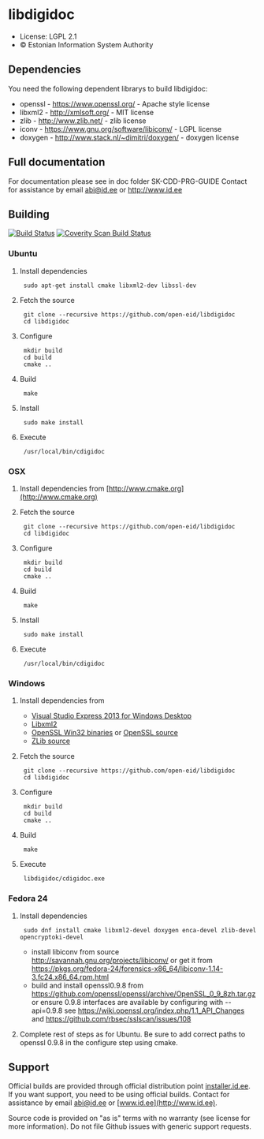 # libdigidoc

 * License: LGPL 2.1
 * &copy; Estonian Information System Authority

Dependencies
---------------------------
You need the following dependent librarys to build libdigidoc:
- openssl - https://www.openssl.org/ - Apache style license
- libxml2 - http://xmlsoft.org/ - MIT license
- zlib - http://www.zlib.net/ - zlib license
- iconv - https://www.gnu.org/software/libiconv/ - LGPL license
- doxygen - http://www.stack.nl/~dimitri/doxygen/ - doxygen license


Full documentation
----------------------------
For documentation please see in doc folder SK-CDD-PRG-GUIDE
Contact for assistance by email abi@id.ee or http://www.id.ee

## Building
[![Build Status](https://travis-ci.org/open-eid/libdigidoc.svg?branch=master)](https://travis-ci.org/open-eid/libdigidoc)
[![Coverity Scan Build Status](https://scan.coverity.com/projects/724/badge.svg)](https://scan.coverity.com/projects/724)

### Ubuntu

1. Install dependencies

        sudo apt-get install cmake libxml2-dev libssl-dev

2. Fetch the source

        git clone --recursive https://github.com/open-eid/libdigidoc
        cd libdigidoc

3. Configure

        mkdir build
        cd build
        cmake ..

4. Build

        make

5. Install

        sudo make install

6. Execute

        /usr/local/bin/cdigidoc
        
### OSX

1. Install dependencies from [http://www.cmake.org](http://www.cmake.org)

2. Fetch the source

        git clone --recursive https://github.com/open-eid/libdigidoc
        cd libdigidoc

3. Configure

        mkdir build
        cd build
        cmake ..

4. Build

        make

5. Install

        sudo make install

6. Execute

        /usr/local/bin/cdigidoc

### Windows

1. Install dependencies from
    * [Visual Studio Express 2013 for Windows Desktop](http://www.visualstudio.com/en-us/products/visual-studio-express-vs.aspx)
	* [Libxml2](http://xmlsoft.org/downloads.html)
	* [OpenSSL Win32 binaries](https://slproweb.com/products/Win32OpenSSL.html) or [OpenSSL source](https://www.openssl.org/source/)
	* [ZLib source](http://zlib.net/zlib128.zip)
2. Fetch the source

        git clone --recursive https://github.com/open-eid/libdigidoc
        cd libdigidoc

3. Configure

        mkdir build
        cd build
        cmake ..

4. Build

        make

5. Execute

        libdigidoc/cdigidoc.exe
	
### Fedora 24

1. Install dependencies

        sudo dnf install cmake libxml2-devel doxygen enca-devel zlib-devel opencryptoki-devel
	- install libiconv from source http://savannah.gnu.org/projects/libiconv/ 
	  or get it from https://pkgs.org/fedora-24/forensics-x86_64/libiconv-1.14-3.fc24.x86_64.rpm.html
	- build and install openssl0.9.8 from https://github.com/openssl/openssl/archive/OpenSSL_0_9_8zh.tar.gz 
	  or ensure 0.9.8 interfaces are available by configuring with --api=0.9.8 see 
	  https://wiki.openssl.org/index.php/1.1_API_Changes and https://github.com/rbsec/sslscan/issues/108  

2. Complete rest of steps as for Ubuntu.  Be sure to add correct paths to openssl 0.9.8 in the configure step using cmake.

## Support
Official builds are provided through official distribution point [installer.id.ee](https://installer.id.ee). If you want support, you need to be using official builds. Contact for assistance by email [abi@id.ee](mailto:abi@id.ee) or [www.id.ee](http://www.id.ee).

Source code is provided on "as is" terms with no warranty (see license for more information). Do not file Github issues with generic support requests.

